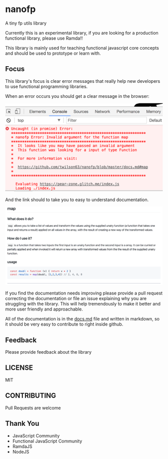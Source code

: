 # nanofp

A tiny fp utils library

Currently this is an experimental library, if you are looking for a production functional library, please use Ramda!!

This library is mainly used for teaching functional javascript core concepts and should be used to prototype or learn with.

## Focus

This library's focus is clear error messages that really help new developers to use functional programming libraries.

When an error occurs you should get a clear message in the browser:

![error](console-error.png)

And the link should to take you to easy to understand documentation.

![docs](docs.png)

If you find the documentation needs improving please provide a pull request correcting the documentation or file an issue explaining why you are struggling with the library. This will help tremendously to make it better and more user friendly and approachable.

All of the documentation is in the [docs.md](docs.md) file and written in markdown, so it should be very easy to contribute to right inside github.

## Feedback

Please provide feedback about the library

## LICENSE

MIT

## CONTRIBUTING

Pull Requests are welcome

## Thank You

* JavaScript Community
* Functional JavaScript Community
* RamdaJS
* NodeJS
